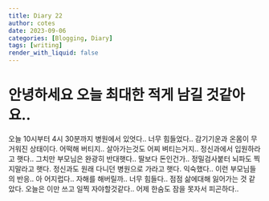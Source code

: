 ```yaml
---
title: Diary 22
author: cotes
date: 2023-09-06
categories: [Blogging, Diary]
tags: [writing]
render_with_liquid: false
---
```


# 안녕하세요 오늘 최대한 적게 남길 것같아요..

오늘 10시부터 4시 30분까지 병원에서 있엇다.. 너무 힘들었다..
감기기운과 온몸이 무거워진 상태이다. 어떡해 버티지..
살아가는것도 어찌 벼티는거지.. 정신과에서 입원하라고 햇다..
그치만 부모님은 완광히 반대햇다.. 딸보다 돈인건가.. 정밀검사붙터 뇌파도 찍지말라고 햇다.
정신과도 원래 다니던 병원으로 가라고 햇다. 익숙했다.. 이런 부모님들의 반응..
아 어지럽다.. 자해를 해버릴까.. 너무 힘들다.. 점점 삶에대해 잃어가는 것 같았다.
오늘은 이만 쓰고 일찍 자야할것같다.. 어제 한숨도 잠을 못자서 피곤하다..